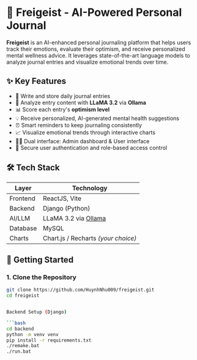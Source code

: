 # 🧠 Freigeist - AI-Powered Personal Journal

**Freigeist** is an AI-enhanced personal journaling platform that helps users track their emotions, evaluate their optimism, and receive personalized mental wellness advice. It leverages state-of-the-art language models to analyze journal entries and visualize emotional trends over time.

## ✨ Key Features

- 📝 Write and store daily journal entries
- 🤖 Analyze entry content with **LLaMA 3.2** via **Ollama**
- 📊 Score each entry's **optimism level**
- 💡 Receive personalized, AI-generated mental health suggestions
- ⏰ Smart reminders to keep journaling consistently
- 📈 Visualize emotional trends through interactive charts
- 🧑‍💼 Dual interface: Admin dashboard & User interface
- 🔐 Secure user authentication and role-based access control

## 🛠️ Tech Stack

| Layer         | Technology                          |
|---------------|-------------------------------------|
| Frontend      | ReactJS, Vite                       |
| Backend       | Django (Python)                     |
| AI/LLM        | LLaMA 3.2 via [Ollama](https://ollama.com) |
| Database      | MySQL                               |
| Charts        | Chart.js / Recharts *(your choice)* |

## 🚀 Getting Started

### 1. Clone the Repository

```bash
git clone https://github.com/HuynhNhu009/freigeist.git
cd freigeist


Backend Setup (Django)

```bash
cd backend
python -m venv venv
pip install -r requirements.txt
./remake.bat
./run.bat






